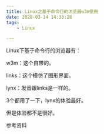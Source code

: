 ```yaml
---
title: Linux之基于命令行的浏览器w3m使用
date: 2020-03-14 14:33:28
tags:
	- Linux

---
```




Linux下基于命令行的浏览器有：

w3m：这个自带的。

links：这个模仿了图形界面。

lynx：发音跟links是一样的。

3个都用了一下，lynx的体验最好。

但是体验都不是很好。



参考资料

